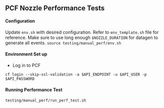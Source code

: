 ## PCF Nozzle Performance Tests

#### Configuration
Update `env.sh` with desired configuration. Refer to `env_template.sh` file for reference.
Make sure to use long enough `$NOZZLE_DURATION` for datagen to generate all events.
```source testing/manual_perf/env.sh```
#### Environment Set up
- Log in to PCF 

```cf login --skip-ssl-validation -a $API_ENDPOINT -u $API_USER -p $API_PASSWORD```
#### Running Performance Test
```testing/manual_perf/run_perf_test.sh```